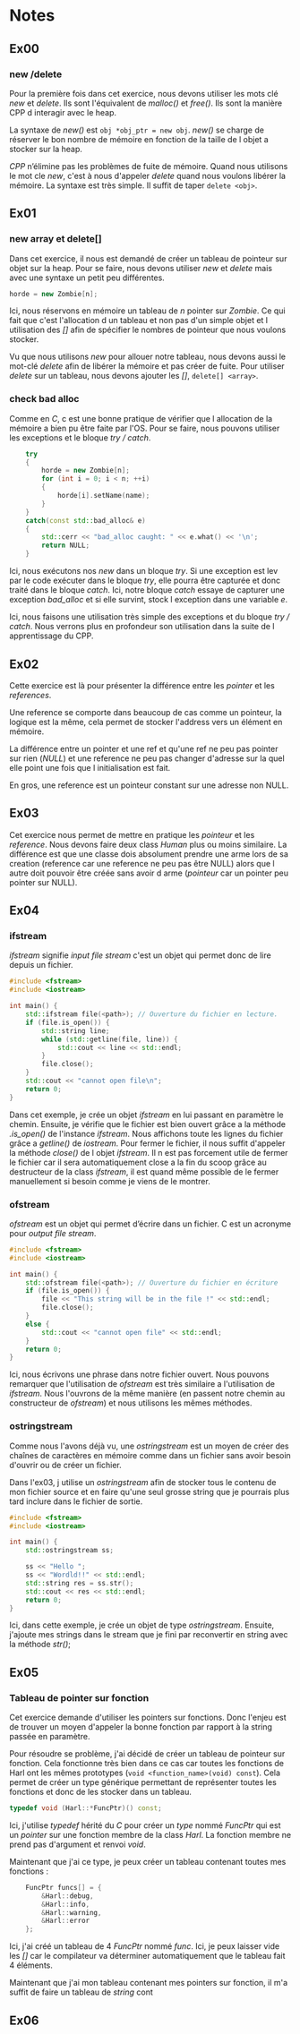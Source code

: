 # Notes

## Ex00

### new /delete

Pour la première fois dans cet exercice, nous devons utiliser les mots clé *new* et *delete*. Ils sont l'équivalent de *malloc()* et *free()*. Ils sont la manière CPP d interagir avec le heap.

La syntaxe de *new()* est `obj *obj_ptr = new obj`. *new()* se charge de réserver le bon nombre de mémoire en fonction de la taille de l objet a stocker sur la heap.

*CPP* n’élimine pas les problèmes de fuite de mémoire. Quand nous utilisons le mot cle *new*, c'est à nous d'appeler *delete* quand nous voulons libérer la mémoire. La syntaxe est très simple. Il suffit de taper `delete <obj>`.

## Ex01

### new array et delete[]

Dans cet exercice, il nous est demandé de créer un tableau de pointeur sur objet sur la heap. Pour se faire, nous devons utiliser *new* et *delete* mais avec une syntaxe un petit peu différentes.

```cpp
horde = new Zombie[n];
```

Ici, nous réservons en mémoire un tableau de *n* pointer sur *Zombie*. Ce qui fait que c'est l'allocation d un tableau et non pas d'un simple objet et l utilisation des *[]* afin de spécifier le nombres de pointeur que nous voulons stocker.

Vu que nous utilisons *new* pour allouer notre tableau, nous devons aussi le mot-clé *delete* afin de libérer la mémoire et pas créer de fuite. Pour utiliser *delete* sur un tableau, nous devons ajouter les *[]*, `delete[] <array>`.

### check bad alloc

Comme en *C*, c est une bonne pratique de vérifier que l allocation de la mémoire a bien pu être faite par l'OS. Pour se faire, nous pouvons utiliser les exceptions et le bloque *try / catch*.

```cpp
	try
	{
		horde = new Zombie[n];
		for (int i = 0; i < n; ++i)
		{
			horde[i].setName(name);
		}
	}
	catch(const std::bad_alloc& e)
	{
		std::cerr << "bad_alloc caught: " << e.what() << '\n';
		return NULL;
	}
```

Ici, nous exécutons nos *new* dans un bloque *try*. Si une exception est lev par le code exécuter dans le bloque *try*, elle pourra être capturée et donc traité dans le bloque *catch*. Ici, notre bloque *catch* essaye de capturer une exception *bad_alloc* et si elle survint,  stock l exception dans une variable *e*.

Ici, nous faisons une utilisation très simple des exceptions et du bloque *try / catch*. Nous verrons plus en profondeur son utilisation dans la suite de l apprentissage du CPP.

## Ex02

Cette exercice est là pour présenter la différence entre les *pointer* et les *references*.

Une reference se comporte dans beaucoup de cas comme un pointeur, la logique est la même, cela permet de stocker l'address vers un élément en mémoire.

La différence entre un pointer et une ref et qu'une ref ne peu pas pointer sur rien (*NULL*) et une reference ne peu pas changer d'adresse sur la quel elle point une fois que l initialisation est fait.

En gros, une reference est un pointeur constant sur une adresse non NULL.

## Ex03

Cet exercice nous permet de mettre en pratique les *pointeur* et les *reference*. Nous devons faire deux class *Human* plus ou moins similaire. La différence est que une classe dois absolument prendre une arme lors de sa creation (reference car une reference ne peu pas être NULL) alors que l autre doit pouvoir être créée sans avoir d arme (*pointeur* car un pointer peu pointer sur NULL).

## Ex04

### ifstream

*ifstream* signifie *input file stream* c'est un objet qui permet donc de lire depuis un fichier.

```c++
#include <fstream>
#include <iostream>

int main() {
	std::ifstream file(<path>); // Ouverture du fichier en lecture.
	if (file.is_open()) {
		std::string line;
		while (std::getline(file, line)) {
			std::cout << line << std::endl;
		}
		file.close();
	}
	std::cout << "cannot open file\n";
	return 0;
}
```

Dans cet exemple, je crée un objet *ifstream* en lui passant en paramètre le chemin. Ensuite, je vérifie que le fichier est bien ouvert grâce a la méthode *.is_open()* de l'instance *ifstream*. Nous affichons toute les lignes du fichier grâce a *getline()* de *iostream*. Pour fermer le fichier, il nous suffit d'appeler la méthode *close()* de l objet *ifstream*. Il n est pas forcement utile de fermer le fichier car il sera automatiquement close a la fin du scoop grâce au destructeur de la class *ifstream*, il est quand même possible de le fermer manuellement si besoin comme je viens de le montrer.

### ofstream

*ofstream* est un objet qui permet d’écrire dans un fichier. C est un acronyme pour *output file stream*.

```cpp
#include <fstream>
#include <iostream>

int main() {
	std::ofstream file(<path>); // Ouverture du fichier en écriture
	if (file.is_open()) {
		file << "This string will be in the file !" << std::endl;
		file.close();
	}
	else {
		std::cout << "cannot open file" << std::endl;
	}
	return 0;
}
```

Ici, nous écrivons une phrase dans notre fichier ouvert. Nous pouvons remarquer que l'utilisation de *ofstream* est très similaire a l'utilisation de *ifstream*. Nous l'ouvrons de la même manière (en passent notre chemin au constructeur de *ofstream*) et nous utilisons les mêmes méthodes.

### ostringstream

Comme nous l'avons déjà vu, une *ostringstream* est un moyen de créer des chaînes de caractères en mémoire comme dans un fichier sans avoir besoin d'ouvrir ou de créer un fichier.

Dans l'ex03, j utilise un *ostringstream* afin de stocker tous le contenu de mon fichier source et en faire qu'une seul grosse string que je pourrais plus tard inclure dans le fichier de sortie.

```cpp
#include <fstream>
#include <iostream>

int main() {
	std::ostringstream ss;

	ss << "Hello ";
	ss << "Wordld!!" << std::endl;
	std::string res = ss.str();
	std::cout << res << std::endl;
	return 0;
}
```

Ici, dans cette exemple, je crée un objet de type *ostringstream*. Ensuite, j'ajoute mes strings dans le stream que je fini par reconvertir en string avec la méthode *str()*;

## Ex05

### Tableau de pointer sur fonction

Cet exercice demande d'utiliser les pointers sur fonctions. Donc l'enjeu est de trouver un moyen d'appeler la bonne fonction par rapport à la string passée en paramètre.

Pour résoudre se problème, j'ai décidé de créer un tableau de pointeur sur fonction. Cela fonctionne très bien dans ce cas car toutes les fonctions de Harl ont les mêmes prototypes (`void <function_name>(void) const`). Cela permet de créer un type générique permettant de représenter toutes les fonctions et donc de les stocker dans un tableau.

```cpp
typedef void (Harl::*FuncPtr)() const;
```

Ici, j'utilise *typedef* hérité du *C* pour créer un *type* nommé *FuncPtr* qui est un *pointer* sur une fonction membre de la class *Harl*. La fonction membre ne prend pas d'argument et renvoi *void*.

Maintenant que j'ai ce type, je peux créer un tableau contenant toutes mes fonctions :

```cpp
	FuncPtr funcs[] = {
		&Harl::debug,
		&Harl::info,
		&Harl::warning,
		&Harl::error
	};
```

Ici, j'ai créé un tableau de 4 *FuncPtr* nommé *func*. Ici, je peux laisser vide les *[]* car le compilateur va déterminer automatiquement que le tableau fait 4 éléments.

Maintenant que j'ai mon tableau contenant mes pointers sur fonction, il m'a suffit de faire un tableau de *string* cont

## Ex06
